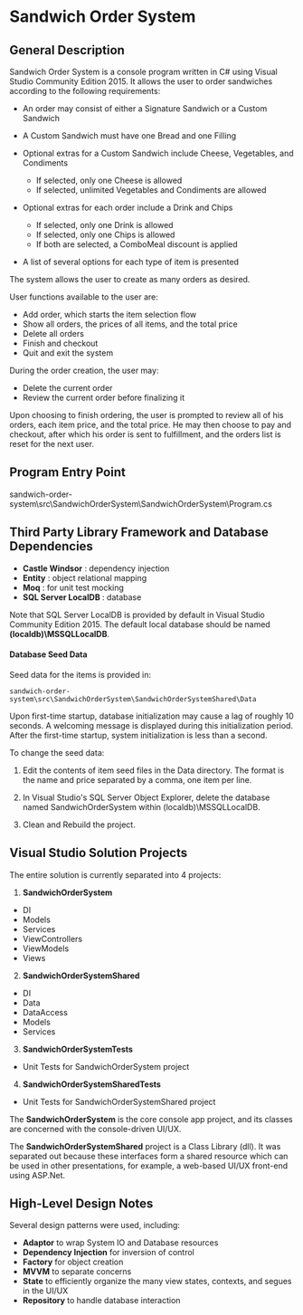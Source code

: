 Sandwich Order System
=====

General Description
-----

Sandwich Order System is a console program written in C# using Visual Studio Community Edition 2015.  It allows the user to order sandwiches according to the following requirements:

* An order may consist of either a Signature Sandwich or a Custom Sandwich

* A Custom Sandwich must have one Bread and one Filling
* Optional extras for a Custom Sandwich include Cheese, Vegetables, and Condiments
  - If selected, only one Cheese is allowed
  - If selected, unlimited Vegetables and Condiments are allowed

* Optional extras for each order include a Drink and Chips
  - If selected, only one Drink is allowed
  - If selected, only one Chips is allowed
  - If both are selected, a ComboMeal discount is applied

* A list of several options for each type of item is presented

The system allows the user to create as many orders as desired.

User functions available to the user are:

* Add order, which starts the item selection flow
* Show all orders, the prices of all items, and the total price
* Delete all orders
* Finish and checkout
* Quit and exit the system

During the order creation, the user may:

* Delete the current order
* Review the current order before finalizing it

Upon choosing to finish ordering, the user is prompted to review all of his orders, each item price, and the total price.  He may then choose to pay and checkout, after which his order is sent to fulfillment, and the orders list is reset for the next user.

Program Entry Point
-----
sandwich-order-system\src\SandwichOrderSystem\SandwichOrderSystem\Program.cs

Third Party Library Framework and Database Dependencies
-----

* **Castle Windsor** : dependency injection
* **Entity** : object relational mapping
* **Moq** : for unit test mocking
* **SQL Server LocalDB** : database

Note that SQL Server LocalDB is provided by default in Visual Studio Community Edition 2015.  The default local database should be named **(localdb)\MSSQLLocalDB**.

#### Database Seed Data

Seed data for the items is provided in:
```
sandwich-order-system\src\SandwichOrderSystem\SandwichOrderSystemShared\Data
```
Upon first-time startup, database initialization may cause a lag of roughly 10 seconds.  A welcoming message is displayed during this initialization period.  After the first-time startup, system initialization is less than a second.

To change the seed data:

1. Edit the contents of item seed files in the Data directory.  The format is the name and price separated by a comma, one item per line.

2. In Visual Studio's SQL Server Object Explorer, delete the database named SandwichOrderSystem within (localdb)\MSSQLLocalDB.

3. Clean and Rebuild the project.

Visual Studio Solution Projects
-----

The entire solution is currently separated into 4 projects:

1.  **SandwichOrderSystem**
* DI
*  Models
* Services
* ViewControllers
* ViewModels
* Views
2.  **SandwichOrderSystemShared**
* DI
* Data
* DataAccess
* Models
* Services
3. **SandwichOrderSystemTests**
* Unit Tests for SandwichOrderSystem project
4.  **SandwichOrderSystemSharedTests**
* Unit Tests for SandwichOrderSystemShared project

The **SandwichOrderSystem** is the core console app project, and its classes are concerned with the console-driven UI/UX.

The **SandwichOrderSystemShared** project is a Class Library (dll).  It was separated out because these interfaces form a shared resource which can be used in other presentations, for example, a web-based UI/UX front-end using ASP.Net.

High-Level Design Notes
-----

Several design patterns were used, including:

* **Adaptor** to wrap System IO and Database resources
* **Dependency Injection** for inversion of control
* **Factory** for object creation
* **MVVM** to separate concerns
* **State** to efficiently organize the many view states, contexts, and segues in the UI/UX
* **Repository** to handle database interaction


